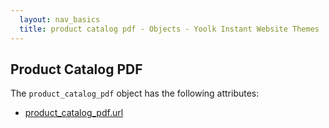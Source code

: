 ```yaml
---
  layout: nav_basics
  title: product catalog pdf - Objects - Yoolk Instant Website Themes
---
```


<h2 class="section-title">Product Catalog PDF</h2>

The <code>product_catalog_pdf</code> object has the following attributes:

<div class="panel">
  <div class="panel-body">
    <ul>
      <li>
        <a href="#alias_id">product_catalog_pdf.url</a>
      </li>
    </ul>
  </div>
</div>
